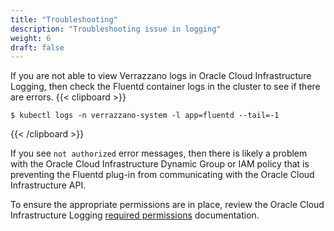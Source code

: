 ```yaml
---
title: "Troubleshooting"
description: "Troubleshooting issue in logging"
weight: 6
draft: false
---
```


If you are not able to view Verrazzano logs in Oracle Cloud Infrastructure Logging, then check the Fluentd container logs in the cluster to see if there are errors.
{{< clipboard >}}
<div class="highlight">

```
$ kubectl logs -n verrazzano-system -l app=fluentd --tail=-1
```

</div>
{{< /clipboard >}}

If you see `not authorized` error messages, then there is likely a problem with the Oracle Cloud Infrastructure Dynamic Group or IAM policy that is preventing the Fluentd plug-in from communicating with the Oracle Cloud Infrastructure API.

To ensure the appropriate permissions are in place, review the Oracle Cloud Infrastructure Logging [required permissions](https://docs.oracle.com/en-us/iaas/Content/Logging/Task/managinglogs.htm#required_permissions_logs_groups) documentation.
